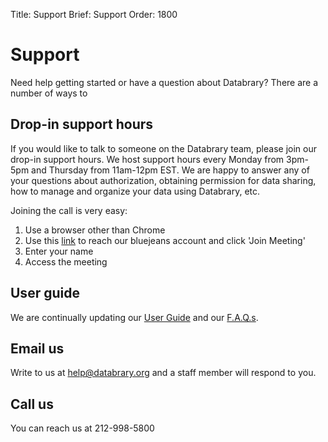 Title: Support
Brief: Support
Order: 1800

# Support

Need help getting started or have a question about Databrary? There are a number of ways to 

## Drop-in support hours

If you would like to talk to someone on the Databrary team, please join our drop-in support hours. We host support hours every Monday from 3pm-5pm and Thursday from 11am-12pm EST. We are happy to answer any of your questions about authorization, obtaining permission for data sharing, how to manage and organize your data using Databrary, etc.

Joining the call is very easy:

1. Use a browser other than Chrome
2. Use this [link](https://bluejeans.com/databrary/) to reach our bluejeans account and click 'Join Meeting'
3. Enter your name
4. Access the meeting 

## User guide

We are continually updating our [User Guide](|filename|../access/guide/investigators.md) and our [F.A.Q.s](|filename|../access/faq.md). 

## Email us 

Write to us at help@databrary.org and a staff member will respond to you. 

## Call us

You can reach us at 212-998-5800 
